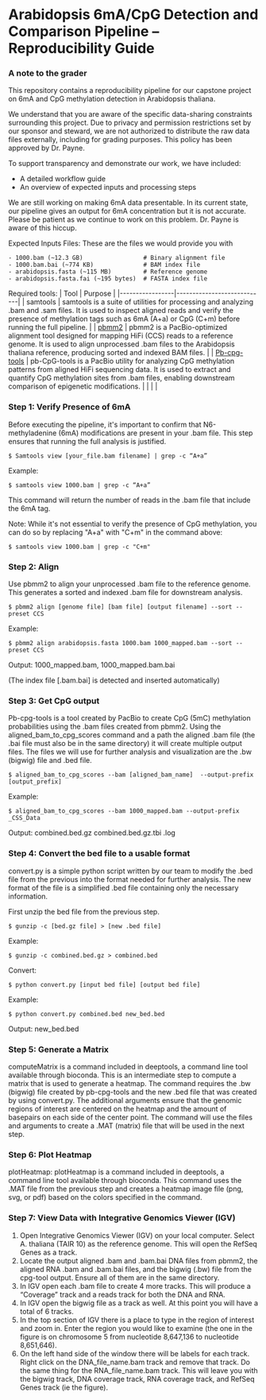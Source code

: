 # Arabidopsis 6mA/CpG Detection and Comparison Pipeline – Reproducibility Guide

### A note to the grader
This repository contains a reproducibility pipeline for our capstone project on 6mA and CpG methylation detection in Arabidopsis thaliana.

We understand that you are aware of the specific data-sharing constraints surrounding this project. Due to privacy and permission restrictions set by our sponsor and steward, we are not authorized to distribute the raw data files externally, including for grading purposes. This policy has been approved by Dr. Payne.

To support transparency and demonstrate our work, we have included:
- A detailed workflow guide
- An overview of expected inputs and processing steps
  
We are still working on making 6mA data presentable. In its current state, our pipeline gives an output for 6mA concentration but it is not accurate. Please be patient as we continue to work on this problem. Dr. Payne is aware of this hiccup.

Expected Inputs Files:
These are the files we would provide you with
  ```
  - 1000.bam (~12.3 GB)                 # Binary alignment file
  - 1000.bam.bai (~774 KB)              # BAM index file
  - arabidopsis.fasta (~115 MB)         # Reference genome
  - arabidopsis.fasta.fai (~195 bytes)  # FASTA index file
  ```

Required tools:
| Tool | Purpose |
|-----------------|----------------------------|
| samtools | samtools is a suite of utilities for processing and analyzing .bam and .sam files. It is used to inspect aligned reads and verify the presence of methylation tags such as 6mA (A+a) or CpG (C+m) before running the full pipeline. |
| [pbmm2](https://github.com/PacificBiosciences/pbmm2) | pbmm2 is a PacBio-optimized alignment tool designed for mapping HiFi (CCS) reads to a reference genome. It is used to align unprocessed .bam files to the Arabidopsis thaliana reference, producing sorted and indexed BAM files. |
| [Pb-cpg-tools](https://github.com/PacificBiosciences/pb-CpG-tools) | pb-CpG-tools is a PacBio utility for analyzing CpG methylation patterns from aligned HiFi sequencing data. It is used to extract and quantify CpG methylation sites from .bam files, enabling downstream comparison of epigenetic modifications. |
|  |  |


### Step 1: Verify Presence of 6mA
Before executing the pipeline, it's important to confirm that N6-methyladenine (6mA) modifications are present in your .bam file. This step ensures that running the full analysis is justified.

  ```
  $ Samtools view [your_file.bam filename] | grep -c “A+a”
  ```
Example:
  ```
  $ samtools view 1000.bam | grep -c “A+a”
  ```

This command will return the number of reads in the .bam file that include the 6mA tag. 

Note: While it's not essential to verify the presence of CpG methylation, you can do so by replacing "A+a" with "C+m" in the command above:

  ```
  $ samtools view 1000.bam | grep -c "C+m"
  ```

### Step 2: Align 
Use pbmm2 to align your unprocessed .bam file to the reference genome. This generates a sorted and indexed .bam file for downstream analysis.

  ```
  $ pbmm2 align [genome file] [bam file] [output filename] --sort --preset CCS
  ```
Example:
  ```
  $ pbmm2 align arabidopsis.fasta 1000.bam 1000_mapped.bam --sort --preset CCS
  ```
Output: 1000_mapped.bam, 1000_mapped.bam.bai

(The index file [.bam.bai] is detected and inserted automatically)

### Step 3: Get CpG output
Pb-cpg-tools is a tool created by PacBio to create CpG (5mC) methylation probabilities using the .bam files created from pbmm2. Using the aligned_bam_to_cpg_scores command and a path the aligned .bam file (the .bai file must also be in the same directory) it will create multiple output files. The files we will use for further analysis and visualization are the .bw (bigwig) file and .bed file. 

  ```
  $ aligned_bam_to_cpg_scores --bam [aligned_bam_name]  --output-prefix [output_prefix]
  ```
  Example:
  ```
  $ aligned_bam_to_cpg_scores --bam 1000_mapped.bam --output-prefix _CSS_Data
  ```
Output: combined.bed.gz combined.bed.gz.tbi .log

### Step 4: Convert the bed file to a usable format
convert.py is a simple python script written by our team to modify the .bed file from the previous into the format needed for further analysis. The new format of the file is a simplified .bed file containing only the necessary information.

First unzip the bed file from the previous step.

  ```
  $ gunzip -c [bed.gz file] > [new .bed file]
  ```
  Example:
  ```
  $ gunzip -c combined.bed.gz > combined.bed
  ```

Convert:
  ```
  $ python convert.py [input bed file] [output bed file]
  ```
  Example:
  ```
  $ python convert.py combined.bed new_bed.bed
  ```
Output: new_bed.bed


### Step 5: Generate a Matrix
computeMatrix is a command included in deeptools, a command line tool available through bioconda. This is an intermediate step to compute a matrix that is used to generate a heatmap. The command requires the .bw (bigwig) file created by pb-cpg-tools and the new .bed file that was created by using convert.py. The additional arguments ensure that the genomic regions of interest are centered on the heatmap and the amount of basepairs on each side of the center point. The command will use the files and arguments to create a .MAT (matrix) file that will be used in the next step.


### Step 6: Plot Heatmap
plotHeatmap:
plotHeatmap is a command included in deeptools, a command line tool available through bioconda. This command uses the .MAT file from the previous step and creates a heatmap image file (png, svg, or pdf) based on the colors specified in the command.


### Step 7: View Data with Integrative Genomics Viewer (IGV)
1. Open Integrative Genomics Viewer (IGV) on your local computer. Select A. thaliana (TAIR 10) as the reference genome. This will open the RefSeq Genes as a track.
2. Locate the output aligned .bam and .bam.bai DNA files from pbmm2, the aligned RNA .bam and .bam.bai files, and the bigwig (.bw) file from the cpg-tool output. Ensure all of them are in the same directory.
3. In IGV open each .bam file to create 4 more tracks. This will produce a “Coverage” track and a reads track for both the DNA and RNA.
4. In IGV open the bigwig file as a track as well. At this point you will have a total of 6 tracks.
5. In the top section of IGV there is a place to type in the region of interest and zoom in. Enter the region you would like to examine (the one in the figure is on chromosome 5 from nucleotide 8,647,136 to nucleotide 8,651,646).
6. On the left hand side of the window there will be labels for each track. Right click on the DNA_file_name.bam track and remove that track. Do the same thing for the RNA_file_name.bam track. This will leave you with the bigwig track, DNA coverage track, RNA coverage track, and RefSeq Genes track (ie the figure). 

